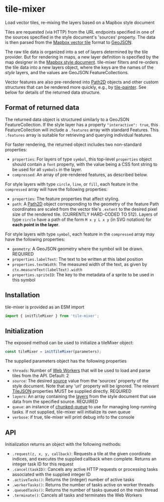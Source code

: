 # tile-mixer

Load vector tiles, re-mixing the layers based on a Mapbox style document

Tiles are requested (via HTTP) from the URL endpoints specified in one of the
sources specified in the style document's 'sources' property. The data is then 
parsed from the [Mapbox vector tile] format to [GeoJSON].

The raw tile data is organized into a set of layers determined by the tile
provider. But for rendering in maps, a new layer definition is specified by the
map designer in the [Mapbox style document]. tile-mixer filters and re-orders
the tile data into a new layers object, where the keys are the names of the
*style* layers, and the values are GeoJSON FeatureCollections.

Vector features are also pre-rendered into [Path2D] objects and other custom
structures that can be rendered more quickly, e.g., by [tile-painter].
See below for details of the returned data structure.

[Mapbox vector tile]: https://github.com/mapbox/vector-tile-spec
[GeoJSON]: https://en.wikipedia.org/wiki/GeoJSON
[Mapbox style document]: https://docs.mapbox.com/mapbox-gl-js/style-spec/
[tile-painter]: https://github.com/GlobeletJS/tile-painter
[Path2D]: https://developer.mozilla.org/en-US/docs/Web/API/Path2D

## Format of returned data
The returned data object is structured similarly to a GeoJSON 
FeatureCollection. If the style layer has a property `"interactive": true`,
this FeatureCollection will include a `.features` array with standard Features.
This `.features` array is suitable for retrieving and querying individual
features.

For faster rendering, the returned object includes two non-standard properties:
- `properties`: For layers of type `symbol`, this top-level `properties`
  object should contain a `font` property, with the value being a CSS font
  string to be used for all `symbols` in the layer.
- `compressed`: An array of pre-rendered features, as described below.

For style layers with type `circle`, `line`, or `fill`, each feature in the
`compressed` array will have the following properties:
  - `properties`: The feature properties that affect styling.
  - `path`: A [Path2D] object corresponding to the geometry of the feature
Path coordinates are scaled from the vector tile's `.extent` to the desired
pixel size of the rendered tile. (CURRENTLY HARD-CODED TO 512).
Layers of type `circle` have a path of the form `M x y L x y` (in SVG notation)
for **each point in the layer**.

For style layers with type `symbol`, each feature in the `compressed` array
may have the following properties:
- `geometry`: A GeoJSON geometry where the symbol will be drawn. REQUIRED
- `properties.labelText`: The text to be written at this label position
- `properties.textWidth`: The measured width of the text, as given by
  `ctx.measureText(labelText).width`
- `properties.spriteID`: The key to the metadata of a sprite to be used in
  this symbol

## Installation
tile-mixer is provided as an ESM import
```javascript
import { initTileMixer } from 'tile-mixer';
```

## Initialization
The exposed method can be used to initialize a tileMixer object:
```javascript
const tileMixer = initTileMixer(parameters);
```

The supplied parameters object has the following properties
- `threads`: Number of [Web Workers] that will be used to load and parse
  tiles from the API. Default: 2
- `source`: The desired [source] value from the 'sources' property of the
  style document. Note that any 'url' property will be ignored. The relevant
  [TileJSON] properties MUST be supplied directly. REQUIRED
- `layers`: An array containing the [layers] from the style document that
  use data from the specified source. REQUIRED
- `queue`: an instance of [chunked-queue] to use for managing long-running
  tasks. If not supplied, tile-mixer will initialize its own queue
- `verbose`: if true, tile-mixer will print debug info to the console

[Web Workers]: https://developer.mozilla.org/en-US/docs/Web/API/Web_Workers_API
[source]: https://docs.mapbox.com/mapbox-gl-js/style-spec/#sources
[TileJSON]: https://github.com/mapbox/tilejson-spec
[layers]: https://docs.mapbox.com/mapbox-gl-js/style-spec/#layers
[chunked-queue]: https://github.com/GlobeletJS/chunked-queue

## API
Initialization returns an object with the following methods:
- `.request(z, x, y, callback)`: Requests a tile at the given coordinate
  indices, and executes the supplied callback when complete. Returns an integer 
  task ID for this request
- `.cancel(taskID)`: Cancels any active HTTP requests or processing tasks
  associated with the supplied integer ID
- `.activeTasks()`: Returns the (integer) number of active tasks
- `.workerTasks()`: Returns the number of tasks active on worker threads
- `.queuedTasks()`: Returns the number of tasks queued on the main thread
- `.terminate()`: Cancels all tasks and terminates the Web Workers
